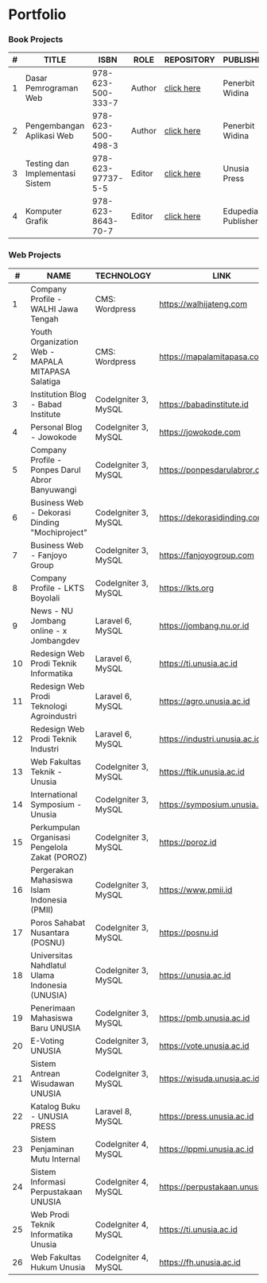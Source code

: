 # Portfolio

### Book Projects 

| #   | TITLE                       | ISBN | ROLE     | REPOSITORY                | PUBLISHER            	| YEAR |
|-----|-----------------------------|------| -------------|-------------------------- |----------------------	|------|
|  1  | Dasar Pemrograman Web       | 978-623-500-333-7 | Author  | [click here](https://repository.penerbitwidina.com/publications/569476/dasar-pemrograman-web)   | Penerbit Widina      	| 2024 |
|  2  | Pengembangan Aplikasi Web   | 978-623-500-498-3 | Author  | [click here](https://repository.penerbitwidina.com/id/publications/585050/buku-ajar-pengembangan-aplikasi-web) | Penerbit Widina	| 2024 |
|  3  | Testing dan Implementasi Sistem   | 978-623-97737-5-5 | Editor  | [click here](https://press.unusia.ac.id/produk/8) | Unusia Press	| 2024 |
|  4  | Komputer Grafik   | 978-623-8643-70-7 | Editor  | [click here](https://eduped.org/books/komputer-grafik/) | Edupedia Publisher	| 2024 |


### Web Projects 

| #   | NAME                                              	| TECHNOLOGY                   	| LINK                                 	| YEAR |
|-----|---------------------------------------------------	|------------------------------	|--------------------------------------	|------|
|  1  | Company Profile - WALHI Jawa Tengah                	| CMS: Wordpress				       	| https://walhijateng.com             	| 2018 |
|  2  | Youth Organization Web - MAPALA MITAPASA Salatiga  	| CMS: Wordpress		            | https://mapalamitapasa.com           	| 2019 |
|  3  | Institution Blog - Babad Institute				 	        | CodeIgniter 3, MySQL          | https://babadinstitute.id            	| 2020 |
|  4  | Personal Blog - Jowokode				            	      | CodeIgniter 3, MySQL          | https://jowokode.com     	          	| 2020 |
|  5  | Company Profile - Ponpes Darul Abror Banyuwangi     | CodeIgniter 3, MySQL		   	  | https://ponpesdarulabror.com        	| 2020 |
|  6  | Business Web - Dekorasi Dinding "Mochiproject"      | CodeIgniter 3, MySQL  	   	  | https://dekorasidinding.com    	    	| 2020 |
|  7  | Business Web - Fanjoyo Group                        | CodeIgniter 3, MySQL          | https://fanjoyogroup.com              | 2020 |
|  8  | Company Profile - LKTS Boyolali                     | CodeIgniter 3, MySQL          | https://lkts.org                      | 2021 |
|  9  | News - NU Jombang online - x Jombangdev             | Laravel 6, MySQL              | https://jombang.nu.or.id              | 2021 |
|  10 | Redesign Web Prodi Teknik Informatika               | Laravel 6, MySQL              | https://ti.unusia.ac.id               | 2021 |
|  11 | Redesign Web Prodi Teknologi Agroindustri           | Laravel 6, MySQL              | https://agro.unusia.ac.id             | 2021 |
|  12 | Redesign Web Prodi Teknik Industri                  | Laravel 6, MySQL              | https://industri.unusia.ac.id         | 2021 |
|  13 | Web Fakultas Teknik - Unusia                        | CodeIgniter 3, MySQL          | https://ftik.unusia.ac.id             | 2021 |
|  14 | International Symposium - Unusia                    | CodeIgniter 3, MySQL          | https://symposium.unusia.ac.id        | 2021 |
|  15 | Perkumpulan Organisasi Pengelola Zakat (POROZ)      | CodeIgniter 3, MySQL          | https://poroz.id                      | 2021 |
|  16 | Pergerakan Mahasiswa Islam Indonesia (PMII)         | CodeIgniter 3, MySQL          | https://www.pmii.id                   | 2021 |
|  17 | Poros Sahabat Nusantara (POSNU)                     | CodeIgniter 3, MySQL          | https://posnu.id                      | 2021 |  
|  18 | Universitas Nahdlatul Ulama Indonesia (UNUSIA)      | CodeIgniter 3, MySQL          | https://unusia.ac.id                  | 2022 |
|  19 | Penerimaan Mahasiswa Baru UNUSIA                    | CodeIgniter 3, MySQL          | https://pmb.unusia.ac.id              | 2022 |
|  20 | E-Voting UNUSIA                                     | CodeIgniter 3, MySQL          | https://vote.unusia.ac.id             | 2022 |
|  21 | Sistem Antrean Wisudawan UNUSIA                     | CodeIgniter 3, MySQL          | https://wisuda.unusia.ac.id           | 2023 |
|  22 | Katalog Buku - UNUSIA PRESS                         | Laravel 8, MySQL              | https://press.unusia.ac.id            | 2023 |
|  23 | Sistem Penjaminan Mutu Internal                     | CodeIgniter 4, MySQL          | https://lppmi.unusia.ac.id            | 2023 |
|  24 | Sistem Informasi Perpustakaan UNUSIA                | CodeIgniter 4, MySQL          | https://perpustakaan.unusia.ac.id     | 2023 |
|  25 | Web Prodi Teknik Informatika Unusia                 | CodeIgniter 4, MySQL          | https://ti.unusia.ac.id               | 2024 |
|  26 | Web Fakultas Hukum Unusia                           | CodeIgniter 4, MySQL          | https://fh.unusia.ac.id               | 2024 |
